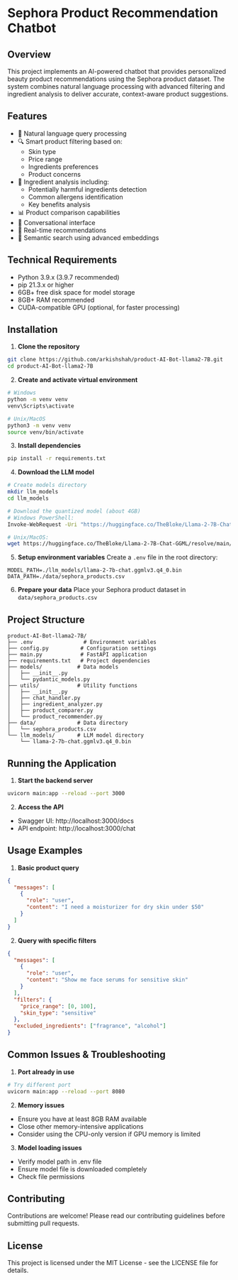 # Sephora Product Recommendation Chatbot

## Overview
This project implements an AI-powered chatbot that provides personalized beauty product recommendations using the Sephora product dataset. The system combines natural language processing with advanced filtering and ingredient analysis to deliver accurate, context-aware product suggestions.

## Features
- 🤖 Natural language query processing
- 🔍 Smart product filtering based on:
  - Skin type
  - Price range
  - Ingredients preferences
  - Product concerns
- 🧪 Ingredient analysis including:
  - Potentially harmful ingredients detection
  - Common allergens identification
  - Key benefits analysis
- 📊 Product comparison capabilities
- 💬 Conversational interface
- 🔄 Real-time recommendations
- 🎯 Semantic search using advanced embeddings

## Technical Requirements
- Python 3.9.x (3.9.7 recommended)
- pip 21.3.x or higher
- 6GB+ free disk space for model storage
- 8GB+ RAM recommended
- CUDA-compatible GPU (optional, for faster processing)

## Installation

1. **Clone the repository**
```bash
git clone https://github.com/arkishshah/product-AI-Bot-llama2-7B.git
cd product-AI-Bot-llama2-7B
```

2. **Create and activate virtual environment**
```bash
# Windows
python -m venv venv
venv\Scripts\activate

# Unix/MacOS
python3 -m venv venv
source venv/bin/activate
```

3. **Install dependencies**
```bash
pip install -r requirements.txt
```

4. **Download the LLM model**
```bash
# Create models directory
mkdir llm_models
cd llm_models

# Download the quantized model (about 4GB)
# Windows PowerShell:
Invoke-WebRequest -Uri "https://huggingface.co/TheBloke/Llama-2-7B-Chat-GGML/resolve/main/llama-2-7b-chat.ggmlv3.q4_0.bin" -OutFile "llama-2-7b-chat.ggmlv3.q4_0.bin"

# Unix/MacOS:
wget https://huggingface.co/TheBloke/Llama-2-7B-Chat-GGML/resolve/main/llama-2-7b-chat.ggmlv3.q4_0.bin
```

5. **Setup environment variables**
Create a `.env` file in the root directory:
```env
MODEL_PATH=./llm_models/llama-2-7b-chat.ggmlv3.q4_0.bin
DATA_PATH=./data/sephora_products.csv
```

6. **Prepare your data**
Place your Sephora product dataset in `data/sephora_products.csv`

## Project Structure
```
product-AI-Bot-llama2-7B/
├── .env                # Environment variables
├── config.py          # Configuration settings
├── main.py            # FastAPI application
├── requirements.txt   # Project dependencies
├── models/           # Data models
│   ├── __init__.py
│   └── pydantic_models.py
├── utils/            # Utility functions
│   ├── __init__.py
│   ├── chat_handler.py
│   ├── ingredient_analyzer.py
│   ├── product_comparer.py
│   └── product_recommender.py
├── data/             # Data directory
│   └── sephora_products.csv
└── llm_models/       # LLM model directory
    └── llama-2-7b-chat.ggmlv3.q4_0.bin
```

## Running the Application

1. **Start the backend server**
```bash
uvicorn main:app --reload --port 3000
```

2. **Access the API**
- Swagger UI: http://localhost:3000/docs
- API endpoint: http://localhost:3000/chat

## Usage Examples

1. **Basic product query**
```json
{
  "messages": [
    {
      "role": "user",
      "content": "I need a moisturizer for dry skin under $50"
    }
  ]
}
```

2. **Query with specific filters**
```json
{
  "messages": [
    {
      "role": "user",
      "content": "Show me face serums for sensitive skin"
    }
  ],
  "filters": {
    "price_range": [0, 100],
    "skin_type": "sensitive"
  },
  "excluded_ingredients": ["fragrance", "alcohol"]
}
```

## Common Issues & Troubleshooting

1. **Port already in use**
```bash
# Try different port
uvicorn main:app --reload --port 8080
```

2. **Memory issues**
- Ensure you have at least 8GB RAM available
- Close other memory-intensive applications
- Consider using the CPU-only version if GPU memory is limited

3. **Model loading issues**
- Verify model path in .env file
- Ensure model file is downloaded completely
- Check file permissions

## Contributing
Contributions are welcome! Please read our contributing guidelines before submitting pull requests.

## License
This project is licensed under the MIT License - see the LICENSE file for details.